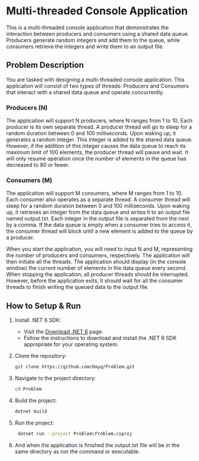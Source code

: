 # Multi-threaded Console Application

This is a multi-threaded console application that demonstrates the interaction between producers and consumers using a shared data queue. Producers generate random integers and add them to the queue, while consumers retrieve the integers and write them to an output file.

## Problem Description
You are tasked with designing a multi-threaded console application. This application will consist of two types of threads: Producers and Consumers that interact with a shared data queue and operate concurrently.

### Producers (N)
The application will support N producers, where N ranges from 1 to 10. Each producer is its own separate thread. A producer thread will go to sleep for a random duration between 0 and 100 milliseconds. Upon waking up, it generates a random integer. This integer is added to the shared data queue. However, if the addition of this integer causes the data queue to reach its maximum limit of 100 elements, the producer thread will pause and wait. It will only resume operation once the number of elements in the queue has decreased to 80 or fewer.

### Consumers (M)
The application will support M consumers, where M ranges from 1 to 10. Each consumer also operates as a separate thread. A consumer thread will sleep for a random duration between 0 and 100 milliseconds. Upon waking up, it retrieves an integer from the data queue and writes it to an output file named output.txt. Each integer in the output file is separated from the next by a comma. If the data queue is empty when a consumer tries to access it, the consumer thread will block until a new element is added to the queue by a producer.

When you start the application, you will need to input N and M, representing the number of producers and consumers, respectively. The application will then initiate all the threads. The application should display (in the console window) the current number of elements in the data queue every second. When stopping the application, all producer threads should be interrupted. However, before the application exits, it should wait for all the consumer threads to finish writing the queued data to the output file.

## How to Setup & Run

1. Install .NET 6 SDK:
   - Visit the [Download .NET 6](https://dotnet.microsoft.com/en-us/download/dotnet/6.0) page.
   - Follow the instructions to download and install the .NET 6 SDK appropriate for your operating system.

2. Clone the repository:
   ```bash
   git clone https://github.com/Hayq/Problem.git

3. Navigate to the project directory:
    ```bash
    cd Problem
4. Build the project:
    ```bash
    dotnet build
5. Run the project:
   ```bash
    dotnet run --project Problem\Problem.csproj
6. And when the application is finished the output.txt file will be in the same directory as run the command or executable.
